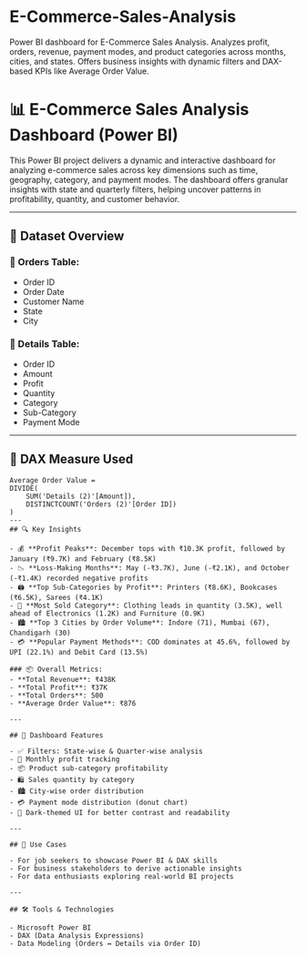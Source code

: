 # E-Commerce-Sales-Analysis
 Power BI dashboard for E-Commerce Sales Analysis. Analyzes profit, orders, revenue, payment modes, and product categories across months, cities, and states. Offers business insights with dynamic filters and DAX-based KPIs like Average Order Value.


# 📊 E-Commerce Sales Analysis Dashboard (Power BI)

This Power BI project delivers a dynamic and interactive dashboard for analyzing e-commerce sales across key dimensions such as time, geography, category, and payment modes. The dashboard offers granular insights with state and quarterly filters, helping uncover patterns in profitability, quantity, and customer behavior.

---

## 📁 Dataset Overview

### 🔹 Orders Table:
- Order ID
- Order Date
- Customer Name
- State
- City

### 🔹 Details Table:
- Order ID
- Amount
- Profit
- Quantity
- Category
- Sub-Category
- Payment Mode

---

## 🧮 DAX Measure Used

```dax
Average Order Value =  
DIVIDE(
    SUM('Details (2)'[Amount]),
    DISTINCTCOUNT('Orders (2)'[Order ID])
)
---
## 🔍 Key Insights

- 💰 **Profit Peaks**: December tops with ₹10.3K profit, followed by January (₹9.7K) and February (₹8.5K)
- 📉 **Loss-Making Months**: May (-₹3.7K), June (-₹2.1K), and October (-₹1.4K) recorded negative profits
- 🖨️ **Top Sub-Categories by Profit**: Printers (₹8.6K), Bookcases (₹6.5K), Sarees (₹4.1K)
- 👚 **Most Sold Category**: Clothing leads in quantity (3.5K), well ahead of Electronics (1.2K) and Furniture (0.9K)
- 🏙️ **Top 3 Cities by Order Volume**: Indore (71), Mumbai (67), Chandigarh (30)
- 💳 **Popular Payment Methods**: COD dominates at 45.6%, followed by UPI (22.1%) and Debit Card (13.5%)

### 📦 Overall Metrics:
- **Total Revenue**: ₹438K  
- **Total Profit**: ₹37K  
- **Total Orders**: 500  
- **Average Order Value**: ₹876  

---

## 📌 Dashboard Features

- ✅ Filters: State-wise & Quarter-wise analysis
- 📆 Monthly profit tracking
- 📦 Product sub-category profitability
- 🛍️ Sales quantity by category
- 🏙️ City-wise order distribution
- 💳 Payment mode distribution (donut chart)
- 🌙 Dark-themed UI for better contrast and readability

---

## 🎯 Use Cases

- For job seekers to showcase Power BI & DAX skills
- For business stakeholders to derive actionable insights
- For data enthusiasts exploring real-world BI projects

---

## 🛠️ Tools & Technologies

- Microsoft Power BI
- DAX (Data Analysis Expressions)
- Data Modeling (Orders ↔ Details via Order ID)

